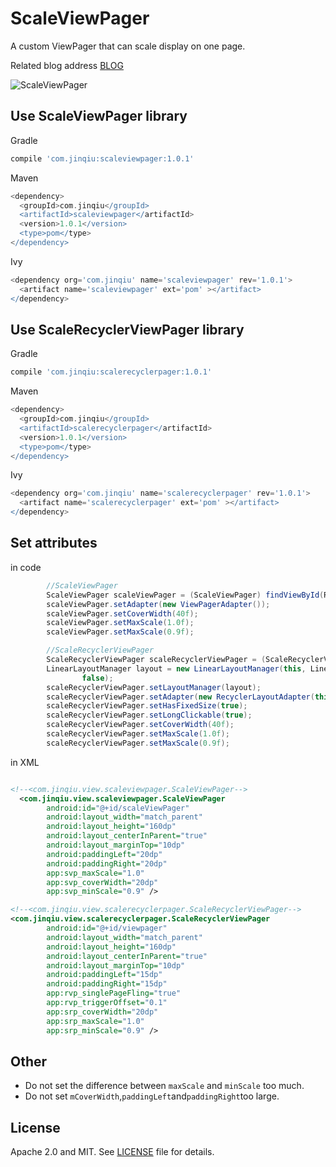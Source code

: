 # ScaleViewPager
A custom ViewPager that can scale display on one page.

Related blog address [BLOG](http://www.jianshu.com/p/e67aa68d2766)


![ScaleViewPager](https://github.com/liuyuejinqiu/ScaleViewPager/blob/master/screenshot/sample.gif)

Use ScaleViewPager library
----------
 Gradle
```groovy
compile 'com.jinqiu:scaleviewpager:1.0.1'
```

 Maven
```groovy
<dependency>
  <groupId>com.jinqiu</groupId>
  <artifactId>scaleviewpager</artifactId>
  <version>1.0.1</version>
  <type>pom</type>
</dependency>
```

 Ivy
```groovy
<dependency org='com.jinqiu' name='scaleviewpager' rev='1.0.1'>
  <artifact name='scaleviewpager' ext='pom' ></artifact>
</dependency>
```

Use ScaleRecyclerViewPager library
----------
 Gradle
```groovy
compile 'com.jinqiu:scalerecyclerpager:1.0.1'
```

 Maven
```groovy
<dependency>
  <groupId>com.jinqiu</groupId>
  <artifactId>scalerecyclerpager</artifactId>
  <version>1.0.1</version>
  <type>pom</type>
</dependency>
```

 Ivy
```groovy
<dependency org='com.jinqiu' name='scalerecyclerpager' rev='1.0.1'>
  <artifact name='scalerecyclerpager' ext='pom' ></artifact>
</dependency>
```
Set attributes
----------
in code
```java
        //ScaleViewPager
        ScaleViewPager scaleViewPager = (ScaleViewPager) findViewById(R.id.scaleViewPager);
        scaleViewPager.setAdapter(new ViewPagerAdapter());
        scaleViewPager.setCoverWidth(40f);
        scaleViewPager.setMaxScale(1.0f);
        scaleViewPager.setMaxScale(0.9f);

        //ScaleRecyclerViewPager
        ScaleRecyclerViewPager scaleRecyclerViewPager = (ScaleRecyclerViewPager) findViewById(R.id.viewpager);
        LinearLayoutManager layout = new LinearLayoutManager(this, LinearLayoutManager.HORIZONTAL,
                false);
        scaleRecyclerViewPager.setLayoutManager(layout);
        scaleRecyclerViewPager.setAdapter(new RecyclerLayoutAdapter(this, scaleRecyclerViewPager));
        scaleRecyclerViewPager.setHasFixedSize(true);
        scaleRecyclerViewPager.setLongClickable(true);
        scaleRecyclerViewPager.setCoverWidth(40f);
        scaleRecyclerViewPager.setMaxScale(1.0f);
        scaleRecyclerViewPager.setMaxScale(0.9f);
```
in XML
```xml

<!--<com.jinqiu.view.scaleviewpager.ScaleViewPager-->
  <com.jinqiu.view.scaleviewpager.ScaleViewPager
        android:id="@+id/scaleViewPager"
        android:layout_width="match_parent"
        android:layout_height="160dp"
        android:layout_centerInParent="true"
        android:layout_marginTop="10dp"
        android:paddingLeft="20dp"
        android:paddingRight="20dp"
        app:svp_maxScale="1.0"
        app:svp_coverWidth="20dp"
        app:svp_minScale="0.9" />

<!--<com.jinqiu.view.scalerecyclerpager.ScaleRecyclerViewPager-->
<com.jinqiu.view.scalerecyclerpager.ScaleRecyclerViewPager
        android:id="@+id/viewpager"
        android:layout_width="match_parent"
        android:layout_height="160dp"
        android:layout_centerInParent="true"
        android:layout_marginTop="10dp"
        android:paddingLeft="15dp"
        android:paddingRight="15dp"
        app:rvp_singlePageFling="true"
        app:rvp_triggerOffset="0.1"
        app:srp_coverWidth="20dp"
        app:srp_maxScale="1.0"
        app:srp_minScale="0.9" />
```
Other
----------

- Do not set the difference between `maxScale` and `minScale` too much.
- Do not set `mCoverWidth`,`paddingLeft`and`paddingRight`too large.

License
----------

Apache 2.0 and MIT. See [LICENSE](https://github.com/liuyuejinqiu/ScaleViewPager/blob/master/LICENSE.txt) file for details.
